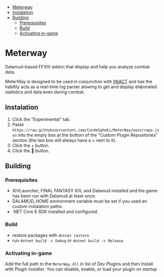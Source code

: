 - [Meterway](#Meterway)
- [Instalation](#Instalation)
- [Building](#Building)
  * [Prerequisites](#Prerequisites)
  * [Build](#Build)
  * [Activating in-game](#Activatingin-game)


# Meterway
Dalamud-based FFXIV addon that display and help you analyze combat data. 

MeterWay is designed to be used in conjunction with [IINACT](https://www.iinact.com/) and has the hability acts as a real-time log parser alowing to get and display elaborated statistics and data even during combat.

## Instalation
1. Click the "Experimental" tab.
2. Paste ```https://raw.githubusercontent.com/CondeSaheki/MeterWay/main/repo.json``` into the empty box at the bottom of the "Custom Plugin Repositories" section (the last box will always have a + next to it).
3. Click the + button.
4. Click the 💾 button.

## Building
### Prerequisites
- XIVLauncher, FINAL FANTASY XIV, and Dalamud installed and the game has been run with Dalamud at least once.
- DALAMUD_HOME environment variable must be set if you used an custom instalation paths.
- .NET Core 8 SDK installed and configured.

### Build
- restore packages with ```dotnet restore```
- run ```dotnet build -c Debug``` or ```dotnet build -c Release```

### Activating in-game
Add the full path to the ```MeterWay.dll``` in list of Dev Plugins and then Install with Plugin Installer. You can disable, enable, or load your plugin on startup
